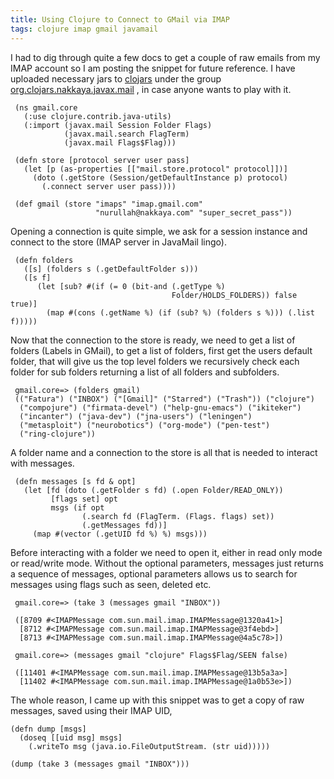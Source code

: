 ```yaml
---
title: Using Clojure to Connect to GMail via IMAP
tags: clojure imap gmail javamail
---
```


I had to dig through quite a few docs to get a couple of raw emails from
my IMAP account so I am posting the snippet for future reference.  I
have uploaded necessary jars to [clojars](http://clojars.org/) under the
group
[org.clojars.nakkaya.javax.mail](http://clojars.org/groups/org.clojars.nakkaya.javax.mail)
, in case anyone wants to play with it.

     (ns gmail.core
       (:use clojure.contrib.java-utils)
       (:import (javax.mail Session Folder Flags)
                (javax.mail.search FlagTerm)
                (javax.mail Flags$Flag)))

     (defn store [protocol server user pass]
       (let [p (as-properties [["mail.store.protocol" protocol]])]
         (doto (.getStore (Session/getDefaultInstance p) protocol)
           (.connect server user pass))))

     (def gmail (store "imaps" "imap.gmail.com" 
                       "nurullah@nakkaya.com" "super_secret_pass"))

Opening a connection is quite simple, we ask for a session instance and
connect to the store (IMAP server in JavaMail lingo).

     (defn folders 
       ([s] (folders s (.getDefaultFolder s)))
       ([s f]
          (let [sub? #(if (= 0 (bit-and (.getType %) 
                                        Folder/HOLDS_FOLDERS)) false true)]
            (map #(cons (.getName %) (if (sub? %) (folders s %))) (.list f)))))

Now that the connection to the store is ready, we need to get a list of
folders (Labels in GMail), to get a list of folders, first get the users
default folder, that will give us the top level folders we recursively
check each folder for sub folders returning a list of all folders and
subfolders.

     gmail.core=> (folders gmail)
     (("Fatura") ("INBOX") ("[Gmail]" ("Starred") ("Trash")) ("clojure") 
      ("compojure") ("firmata-devel") ("help-gnu-emacs") ("ikiteker") 
      ("incanter") ("java-dev") ("jna-users") ("leningen")
      ("metasploit") ("neurobotics") ("org-mode") ("pen-test") 
      ("ring-clojure"))

A folder name and a connection to the store is all that is needed to
interact with messages.

     (defn messages [s fd & opt]
       (let [fd (doto (.getFolder s fd) (.open Folder/READ_ONLY))
             [flags set] opt
             msgs (if opt 
                    (.search fd (FlagTerm. (Flags. flags) set)) 
                    (.getMessages fd))]
         (map #(vector (.getUID fd %) %) msgs)))

Before interacting with a folder we need to open it, either in read only
mode or read/write mode. Without the optional parameters, messages just
returns a sequence of messages, optional parameters allows us to search
for messages using flags such as seen, deleted etc.

     gmail.core=> (take 3 (messages gmail "INBOX"))

     ([8709 #<IMAPMessage com.sun.mail.imap.IMAPMessage@1320a41>] 
      [8712 #<IMAPMessage com.sun.mail.imap.IMAPMessage@3f4ebd>] 
      [8713 #<IMAPMessage com.sun.mail.imap.IMAPMessage@4a5c78>])

     gmail.core=> (messages gmail "clojure" Flags$Flag/SEEN false)

     ([11401 #<IMAPMessage com.sun.mail.imap.IMAPMessage@13b5a3a>] 
      [11402 #<IMAPMessage com.sun.mail.imap.IMAPMessage@1a0b53e>])

The whole reason, I came up with this snippet was to get a copy of raw
messages, saved using their IMAP UID,

    (defn dump [msgs]
      (doseq [[uid msg] msgs]
        (.writeTo msg (java.io.FileOutputStream. (str uid)))))

    (dump (take 3 (messages gmail "INBOX")))
